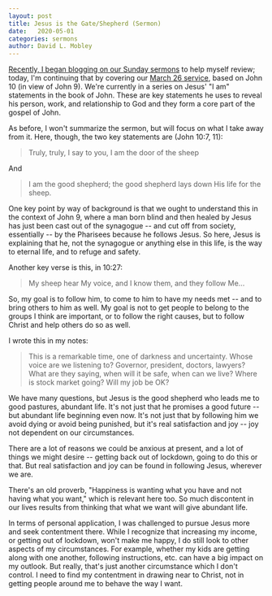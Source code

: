 ```yaml
---
layout: post
title: Jesus is the Gate/Shepherd (Sermon)
date:   2020-05-01
categories: sermons
author: David L. Mobley
---
```


[Recently, I began blogging on our Sunday sermons](https://heisfaithful.github.io/sermons/2020/04/02/sermon.html) to help myself review; today, I'm continuing that by covering our [March 26 service](https://www.youtube.com/watch?v=pC0otSaktAQ), based on John 10 (in view of John 9). We're currently in a series on Jesus' "I am" statements in the book of John. These are key statements he uses to reveal his person, work, and relationship to God and they form a core part of the gospel of John.

As before, I won't summarize the sermon, but will focus on what I take away from it. Here, though, the two key statements are (John 10:7, 11):
> Truly, truly, I say to you, I am the door of the sheep

And
> I am the good shepherd; the good shepherd lays down His life for the sheep.

One key point by way of background is that we ought to understand this in the context of John 9, where a man born blind and then healed by Jesus has just been cast out of the synagogue -- and cut off from society, essentially -- by the Pharisees because he follows Jesus. So here, Jesus is explaining that he, not the synagogue or anything else in this life, is the way to eternal life, and to refuge and safety.

Another key verse is this, in 10:27:
> My sheep hear My voice, and I know them, and they follow Me...

So, my goal is to follow him, to come to him to have my needs met -- and to bring others to him as well. My goal is not to get people to belong to the groups I think are important, or to follow the right causes, but to follow Christ and help others do so as well.

I wrote this in my notes:
> This is a remarkable time, one of darkness and uncertainty. Whose voice are we listening to? Governor, president, doctors, lawyers? What are they saying, when will it be safe, when can we live? Where is stock market going? Will my job be OK?

We have many questions, but Jesus is the good shepherd who leads me to good pastures, abundant life. It's not just that he promises a good future -- but abundant life beginning even now. It's not just that by following him we avoid dying or avoid being punished, but it's real satisfaction and joy -- joy not dependent on our circumstances.

There are a lot of reasons we could be anxious at present, and a lot of things we might desire -- getting back out of lockdown, going to do this or that. But real satisfaction and joy can be found in following Jesus, wherever we are.

There's an old proverb, "Happiness is wanting what you have and not having what you want," which is relevant here too. So much discontent in our lives results from thinking that what we want will give abundant life.

In terms of personal application, I was challenged to pursue Jesus more and seek contentment there. While I recognize that increasing my income, or getting out of lockdown, won't make me happy, I do still look to other aspects of my circumstances. For example, whether my kids are getting along with one another, following instructions, etc. can have a big impact on my outlook. But really, that's just another circumstance which I don't control. I need to find my contentment in drawing near to Christ, not in getting people around me to behave the way I want.
